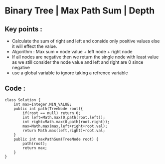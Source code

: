 # Binary Tree | Max Path Sum | Depth
## Key points :
* Calculate the sum of right and left and conside only positive values else it will effect the value.
* Algorithm : Max sum = node value + left node + right node 
* If all nodes are negative then we return the single node with least value as we still consider the node value and left and right are 0 since negative
* use a global variable to ignore taking a refrence variable

## Code :
```
class Solution {
    int max=Integer.MIN_VALUE;
    public int path(TreeNode root){
        if(root == null) return 0;
        int left=Math.max(0,path(root.left));
        int right=Math.max(0,path(root.right));
        max=Math.max(max,left+right+root.val);
        return Math.max(left,right)+root.val;
    }
    public int maxPathSum(TreeNode root) {
        path(root);
        return max;
    }
}
```

